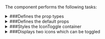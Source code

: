 The component performs the following tasks:

<details>
	<summary>###Defines the prop types

</summary>
* The first, active by default icon

* The second, inactive by default icon

* The component status

* The initial toggle icon status

</details>

<details>
	<summary>###Defines the default props

</summary>
</details>

<details>
	<summary>###Styles the IconToggle container

</summary>
</details>

<details>
	<summary>###Displays two icons which can be toggled

</summary>
* Derives the state of the icons

* Removes the icon click handler

</details>

